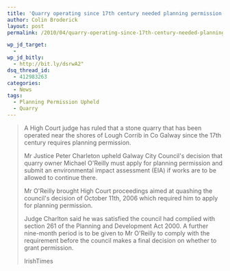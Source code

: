 ```yaml
---
title: 'Quarry operating since 17th century needed planning permission &#8211; High Court upholds requirement'
author: Colin Broderick
layout: post
permalink: /2010/04/quarry-operating-since-17th-century-needed-planning-permission-high-court-upholds-requirement/

wp_jd_target:
  - 
wp_jd_bitly:
  - http://bit.ly/dsrwA2"
dsq_thread_id:
  - 412983263
categories:
  - News
tags:
  - Planning Permission Upheld
  - Quarry
---
```

> A High Court judge has ruled that a stone quarry that has been operated near the shores of Lough Corrib in Co Galway since the 17th century requires planning permission.
> 
> Mr Justice Peter Charleton upheld Galway City Council's decision that quarry owner Michael O'Reilly must apply for planning permission and submit an environmental impact assessment (EIA) if works are to be allowed to continue there.
> 
> Mr O'Reilly brought High Court proceedings aimed at quashing the council's decision of October 11th, 2006 which required him to apply for planning permission.
> 
> Judge Charlton said he was satisfied the council had complied with section 261 of the Planning and Development Act 2000. A further nine-month period is to be given to Mr O'Reilly to comply with the requirement before the council makes a final decision on whether to grant permission.
> 
> IrishTimes

